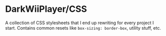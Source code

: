 DarkWiiPlayer/CSS
================================================================================

A collection of CSS stylesheets that I end up rewriting for every project I
start. Contains common resets like `box-sizing: border-box`, utility stuff, etc.
